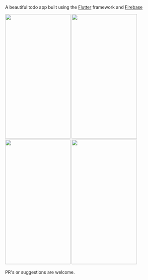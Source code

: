
A beautiful todo app built using the <a href="https://flutter.dev/">Flutter</a> framework and <a href="https://firebase.google.com/">Firebase</a>

<img src="https://github.com/natanportilho/task-manager/blob/master/source/gifs/check_todos.gif" width="210" height="400" /> <img src="https://github.com/natanportilho/task-manager/blob/master/source/gifs/color_themes.gif" width="210" height="400" /> <img src="https://github.com/natanportilho/task-manager/blob/master/source/gifs/create_category.gif" width="210" height="400" /> <img src="https://github.com/natanportilho/task-manager/blob/master/source/gifs/create_todo.gif" width="210" height="400" />


PR's or suggestions are welcome.
